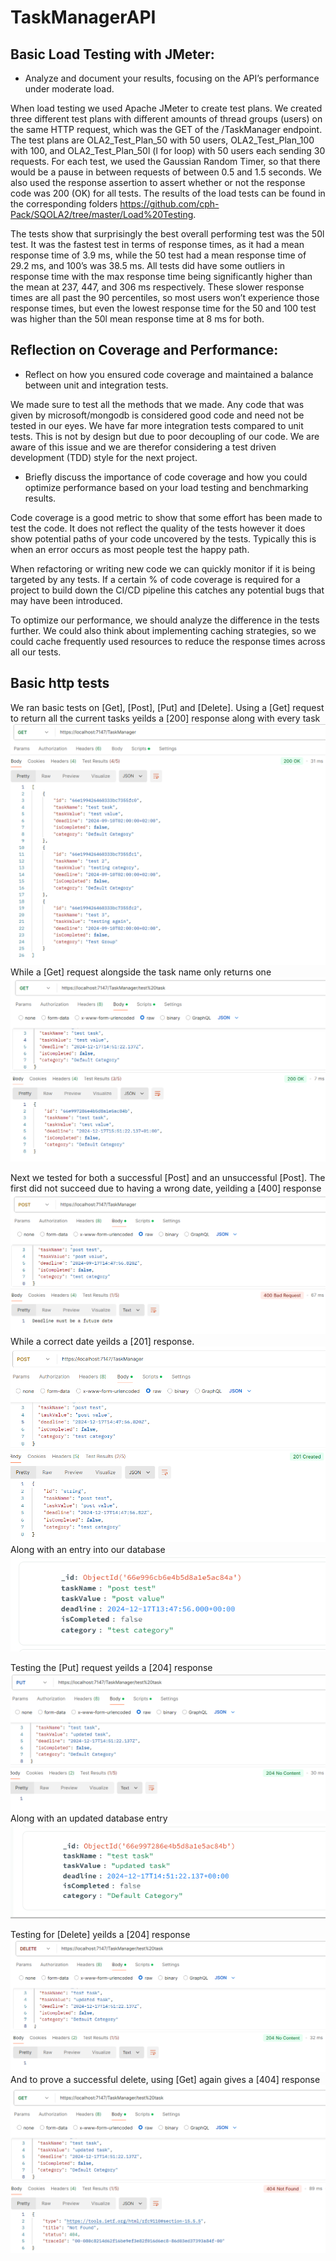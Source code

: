 # TaskManagerAPI

## Basic Load Testing with JMeter:
- Analyze and document your results, focusing on the API’s performance under
moderate load.


When load testing we used Apache JMeter to create test plans. We created three different test plans with different amounts of thread groups (users) on the same HTTP request, which was the GET of the /TaskManager endpoint. The test plans are OLA2_Test_Plan_50 with 50 users, OLA2_Test_Plan_100 with 100, and OLA2_Test_Plan_50l (l for loop) with 50 users each sending 30 requests. For each test, we used the Gaussian Random Timer, so that there would be a pause in between requests of between 0.5 and 1.5 seconds. We also used the response assertion to assert whether or not the response code was 200 (OK) for all tests. The results of the load tests can be found in the corresponding folders https://github.com/cph-Pack/SQOLA2/tree/master/Load%20Testing. 

The tests show that surprisingly the best overall performing test was the 50l test.
It was the fastest test in terms of response times, as it had a mean response time of 3.9 ms, while the 50 test had a mean response time of 29.2 ms, and 100’s was 38.5 ms. All tests did have some outliers in response time with the max response time being significantly higher than the mean at 237, 447, and 306 ms respectively. These slower response times are all past the 90 percentiles, so most users won’t experience those response times, but even the lowest response time for the 50 and 100 test was higher than the 50l mean response time at 8 ms for both.

## Reflection on Coverage and Performance:
- Reflect on how you ensured code coverage and maintained a balance between
unit and integration tests.

We made sure to test all the methods that we made. Any code that was given by microsoft/mongodb is considered good code and need not be tested in our eyes.
We have far more integration tests compared to unit tests. This is not by design but due to poor decoupling of our code. We are aware of this issue and we are therefor considering a test driven development (TDD) style for the next project.


- Briefly discuss the importance of code coverage and how you could optimize performance based on your load testing and benchmarking results.

Code coverage is a good metric to show that some effort has been made to test the code. It does not reflect the quality of the tests however it does show potential paths of your code uncovered by the tests. Typically this is when an error occurs as most people test the happy path.

When refactoring or writing new code we can quickly monitor if it is being targeted by any tests. If a certain % of code coverage is required for a project to build down the CI/CD pipeline this catches any potential bugs that may have been introduced.

 To optimize our performance, we should analyze the difference in the tests further. We could also think about implementing caching strategies, so we could cache frequently used resources to reduce the response times across all our tests.

 ## Basic http tests
 We ran basic tests on [Get], [Post], [Put] and [Delete].
 Using a [Get] request to return all the current tasks yeilds a [200] response along with every task
 ![The successful request](<Screenshot 2024-09-17 164400.png>)
 While a [Get] request alongside the task name only returns one
 ![a single task](<Screenshot 2024-09-17 171802.png>)
  
  Next we tested for both a successful [Post] and an unsuccessful [Post]. The first did not succeed due to having a wrong date, yeilding a [400] response
  ![unsuccessful](<Screenshot 2024-09-17 164959.png>)
  While a correct date yeilds a [201] response.
  ![successful](<Screenshot 2024-09-17 165036.png>)
  Along with an entry into our database
  ![a new database entry](<Screenshot 2024-09-17 170654.png>)

Testing the [Put] request yeilds a [204] response
![great success](<Screenshot 2024-09-17 165325.png>)
Along with an updated database entry
![the updated entry](<Screenshot 2024-09-17 171124.png>)

Testing for [Delete] yeilds a [204] response
![successful delete](<Screenshot 2024-09-17 165435.png>)
And to prove a successful delete, using [Get] again gives a [404] response
![but nobody came...](<Screenshot 2024-09-17 165842.png>)